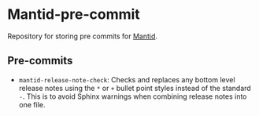 # Mantid-pre-commit

Repository for storing pre commits for [Mantid](https://github.com/mantidproject/mantid).

## Pre-commits
- ``mantid-release-note-check``: Checks and replaces any bottom level release notes using the ``*`` or ``+`` bullet point styles instead of the standard ``-``. This is to avoid Sphinx warnings when combining release notes into one file.
